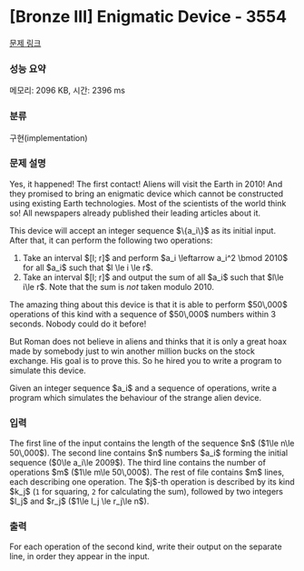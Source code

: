 # [Bronze III] Enigmatic Device - 3554 

[문제 링크](https://www.acmicpc.net/problem/3554) 

### 성능 요약

메모리: 2096 KB, 시간: 2396 ms

### 분류

구현(implementation)

### 문제 설명

<p>Yes, it happened! The first contact! Aliens will visit the Earth in 2010! And they promised to bring an enigmatic device which cannot be constructed using existing Earth technologies. Most of the scientists of the world think so! All newspapers already published their leading articles about it. </p>

<p>This device will accept an integer sequence $\{a_i\}$ as its initial input. After that, it can perform the following two operations:</p>

<ol>
	<li>Take an interval $[l; r]$ and perform $a_i \leftarrow a_i^2 \bmod 2010$ for all $a_i$ such that $l \le i \le r$.</li>
	<li>Take an interval $[l; r]$ and output the sum of all $a_i$ such that $l\le i\le r$. Note that the sum is <em>not</em> taken modulo 2010.</li>
</ol>

<p>The amazing thing about this device is that it is able to perform $50\,000$ operations of this kind with a sequence of $50\,000$ numbers within 3 seconds. Nobody could do it before!</p>

<p>But Roman does not believe in aliens and thinks that it is only a great hoax made by somebody just to win another million bucks on the stock exchange. His goal is to prove this. So he hired you to write a program to simulate this device.</p>

<p>Given an integer sequence $a_i$ and a sequence of operations, write a program which simulates the behaviour of the strange alien device.</p>

### 입력 

 <p>The first line of the input contains the length of the sequence $n$ ($1\le n\le 50\,000$). The second line contains $n$ numbers $a_i$ forming the initial sequence ($0\le a_i\le 2009$). The third line contains the number of operations $m$ ($1\le m\le 50\,000$). The rest of file contains $m$ lines, each describing one operation. The $j$-th operation is described by its kind $k_j$ (<code>1</code> for squaring, <code>2</code> for calculating the sum), followed by two integers $l_j$ and $r_j$ ($1\le l_j \le r_j\le n$).</p>

### 출력 

 <p>For each operation of the second kind, write their output on the separate line, in order they appear in the input.</p>

